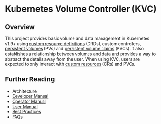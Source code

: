 # Kubernetes Volume Controller (KVC)

## Overview

This project provides basic volume and data management in Kubernetes v1.9+
using [custom resource definitions][crd] (CRDs), custom controllers, [persistent
volumes][pv] (PVs) and [persistent volume claims][pvc] (PVCs). It also 
establishes a relationship between volumes and data and provides a way to
abstract the details away from the user. When using KVC, users 
are expected to only interact with [custom resources][cr] (CRs) and PVCs.

## Further Reading

- [Architecture][arch-doc]
- [Developer Manual][dev-doc]
- [Operator Manual][ops-doc]
- [User Manual][user-doc]
- [Best Practices][best-practices-doc]
- [FAQs][faqs-doc]

[arch-doc]: docs/arch.md
[dev-doc]: docs/dev.md
[ops-doc]: docs/ops.md
[user-doc]: docs/user.md
[faqs-doc]: docs/faq.md
[best-practices-doc]: docs/best-practices.md
[pv]: https://kubernetes.io/docs/concepts/storage/persistent-volumes/
[pvc]: https://kubernetes.io/docs/concepts/storage/persistent-volumes/#persistentvolumeclaims
[crd]: https://kubernetes.io/docs/tasks/access-kubernetes-api/extend-api-custom-resource-definitions/
[cr]: https://kubernetes.io/docs/concepts/api-extension/custom-resources/
